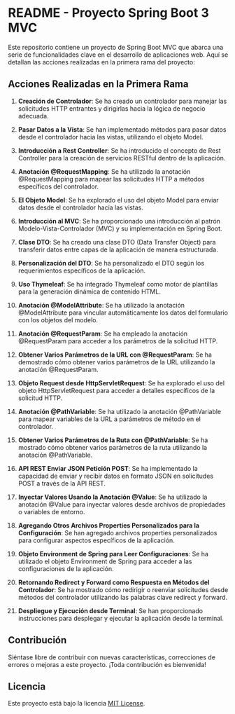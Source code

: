 # README - Proyecto Spring Boot 3 MVC

Este repositorio contiene un proyecto de Spring Boot MVC que abarca una serie de funcionalidades clave en el desarrollo de aplicaciones web. Aquí se detallan las acciones realizadas en la primera rama del proyecto:

## Acciones Realizadas en la Primera Rama

1. **Creación de Controlador**: Se ha creado un controlador para manejar las solicitudes HTTP entrantes y dirigirlas hacia la lógica de negocio adecuada.

2. **Pasar Datos a la Vista**: Se han implementado métodos para pasar datos desde el controlador hacia las vistas, utilizando el objeto Model.

3. **Introducción a Rest Controller**: Se ha introducido el concepto de Rest Controller para la creación de servicios RESTful dentro de la aplicación.

4. **Anotación @RequestMapping**: Se ha utilizado la anotación @RequestMapping para mapear las solicitudes HTTP a métodos específicos del controlador.

5. **El Objeto Model**: Se ha explorado el uso del objeto Model para enviar datos desde el controlador hacia las vistas.

6. **Introducción al MVC**: Se ha proporcionado una introducción al patrón Modelo-Vista-Controlador (MVC) y su implementación en Spring Boot.

7. **Clase DTO**: Se ha creado una clase DTO (Data Transfer Object) para transferir datos entre capas de la aplicación de manera estructurada.

8. **Personalización del DTO**: Se ha personalizado el DTO según los requerimientos específicos de la aplicación.

9. **Uso Thymeleaf**: Se ha integrado Thymeleaf como motor de plantillas para la generación dinámica de contenido HTML.

10. **Anotación @ModelAttribute**: Se ha utilizado la anotación @ModelAttribute para vincular automáticamente los datos del formulario con los objetos del modelo.

11. **Anotación @RequestParam**: Se ha empleado la anotación @RequestParam para acceder a los parámetros de la solicitud HTTP.

12. **Obtener Varios Parámetros de la URL con @RequestParam**: Se ha demostrado cómo obtener varios parámetros de la URL utilizando la anotación @RequestParam.

13. **Objeto Request desde HttpServletRequest**: Se ha explorado el uso del objeto HttpServletRequest para acceder a detalles específicos de la solicitud HTTP.

14. **Anotación @PathVariable**: Se ha utilizado la anotación @PathVariable para mapear variables de la URL a parámetros de método en el controlador.

15. **Obtener Varios Parámetros de la Ruta con @PathVariable**: Se ha mostrado cómo obtener varios parámetros de la ruta utilizando la anotación @PathVariable.

16. **API REST Enviar JSON Petición POST**: Se ha implementado la capacidad de enviar y recibir datos en formato JSON en solicitudes POST a través de la API REST.

17. **Inyectar Valores Usando la Anotación @Value**: Se ha utilizado la anotación @Value para inyectar valores desde archivos de propiedades o variables de entorno.

18. **Agregando Otros Archivos Properties Personalizados para la Configuración**: Se han agregado archivos properties personalizados para configurar aspectos específicos de la aplicación.

19. **Objeto Environment de Spring para Leer Configuraciones**: Se ha utilizado el objeto Environment de Spring para acceder a las configuraciones de la aplicación.

20. **Retornando Redirect y Forward como Respuesta en Métodos del Controlador**: Se ha mostrado cómo redirigir o reenviar solicitudes desde métodos del controlador utilizando las palabras clave redirect y forward.

21. **Despliegue y Ejecución desde Terminal**: Se han proporcionado instrucciones para desplegar y ejecutar la aplicación desde la terminal.

## Contribución

Siéntase libre de contribuir con nuevas características, correcciones de errores o mejoras a este proyecto. ¡Toda contribución es bienvenida!

## Licencia

Este proyecto está bajo la licencia [MIT License](LICENSE).